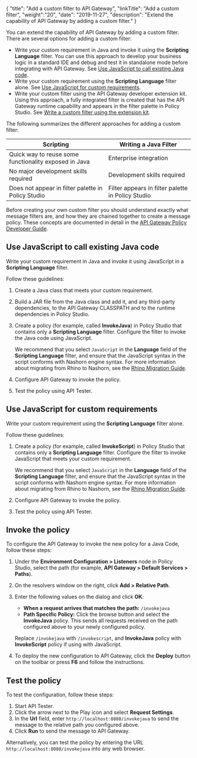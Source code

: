 {
"title": "Add a custom filter to API Gateway",
"linkTitle": "Add a custom filter",
"weight":"20",
"date": "2019-11-27",
"description": "Extend the capability of API Gateway by adding a custom filter."
}

You can extend the capability of API Gateway by adding a custom filter. There are several options for adding a custom filter:

* Write your custom requirement in Java and invoke it using the **Scripting Language** filter. You can use this approach to develop your business logic in a standard IDE and debug and test it in standalone mode before integrating with API Gateway. See [Use JavaScript to call existing Java code](#use-javascript-to-call-existing-java-code).
* Write your custom requirement using the **Scripting Language** filter alone. See [Use JavaScript for custom requirements](#use-javascript-for-custom-requirements).
* Write your custom filter using the API Gateway developer extension kit. Using this approach, a fully integrated filter is created that has the API Gateway runtime capability and appears in the filter palette in Policy Studio. See [Write a custom filter using the extension kit](/docs/apigtw_devguide/custom_filter_extension_kit/).

The following summarizes the different approaches for adding a custom filter:

| Scripting                                                                                          | Writing a Java Filter  |
|----------------------------------------------------------------------------------------------------|------------------------|
| Quick way to reuse some functionality exposed in Java                                              | Enterprise integration   |
| No major development skills required                                                               | Development skills required   |
| Does not appear in filter palette in Policy Studio                                                 | Filter appears in filter palette in Policy Studio   |

Before creating your own custom filter you should understand exactly what message filters are, and how they are chained together to create a message policy. These concepts are documented in detail in the [API Gateway Policy Developer Guide](/docs/apim_policydev/apigw_poldev/).

## Use JavaScript to call existing Java code

Write your custom requirement in Java and invoke it using JavaScript in a **Scripting Language** filter.

Follow these guidelines:

1. Create a Java class that meets your custom requirement.
2. Build a JAR file from the Java class and add it, and any third-party dependencies, to the API Gateway CLASSPATH and to the runtime dependencies in Policy Studio.
3. Create a policy (for example, called **InvokeJava**) in Policy Studio that contains only a **Scripting Language** filter. Configure the filter to invoke the Java code using JavaScript.

    We recommend that you select `JavaScript` in the **Language** field of the **Scripting Language** filter, and ensure that the JavaScript syntax in the script conforms with Nashorn engine syntax. For more information about migrating from Rhino to Nashorn, see the [Rhino Migration Guide](https://wiki.openjdk.java.net/display/Nashorn/Rhino+Migration+Guide).

4. Configure API Gateway to invoke the policy.
5. Test the policy using API Tester.

## Use JavaScript for custom requirements

Write your custom requirement using the **Scripting Language** filter alone.

Follow these guidelines:

1. Create a policy (for example, called **InvokeScript**) in Policy Studio that contains only a **Scripting Language** filter. Configure the filter to invoke JavaScript that meets your custom requirement.

    We recommend that you select `JavaScript` in the **Language** field of the **Scripting Language** filter, and ensure that the JavaScript syntax in the script conforms with Nashorn engine syntax. For more information about migrating from Rhino to Nashorn, see the [Rhino Migration Guide](https://wiki.openjdk.java.net/display/Nashorn/Rhino+Migration+Guide).

2. Configure API Gateway to invoke the policy.
3. Test the policy using API Tester.

## Invoke the policy

To configure the API Gateway to invoke the new policy for a Java Code, follow these steps:

1. Under the **Environment Configuration > Listeners** node in Policy Studio, select the path (for example, **API Gateway > Default Services > Paths**).
2. On the resolvers window on the right, click **Add > Relative Path**.
3. Enter the following values on the dialog and click **OK**:
    * **When a request arrives that matches the path:** `/invokejava`
    * **Path Specific Policy:** Click the browse button and select the **InvokeJava** policy. This sends all requests received on the path configured above to your newly configured policy.

    Replace `/invokejava` with `/invokescript`, and  **InvokeJava** policy with **InvokeScript** policy if using with JavaScript.
4. To deploy the new configuration to API Gateway, click the **Deploy** button on the toolbar or press **F6** and follow the instructions.

## Test the policy

To test the configuration, follow these steps:

1. Start API Tester.
2. Click the arrow next to the Play icon and select **Request Settings**.
3. In the **Url** field, enter `http://localhost:8080/invokejava` to send the message to the relative path you configured above.
4. Click **Run** to send the message to API Gateway.

Alternatively, you can test the policy by entering the URL `http://localhost:8080/invokejava` into any web browser.

